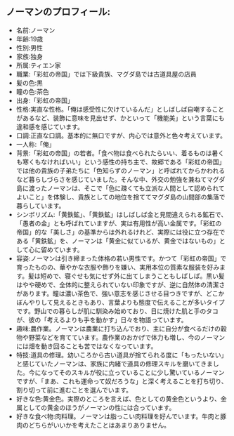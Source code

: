 ## ノーマンのプロフィール:

* 名前:ノーマン
* 年齢:19歳
* 性別:男性
* 家族:独身
* 所属:ティエン家
* 職業:「彩虹の帝国」では下級貴族、マグダ島では古道具屋の店員
* 髪の色:黒
* 瞳の色:茶色
* 出身:「彩虹の帝国」
* 性格:実直な性格。「俺は感受性に欠けているんだ」としばしば自嘲することがあるなど、装飾に意味を見出せず、かといって「機能美」という言葉にも違和感を感じています。
* 口調:正直な口調。基本的に無口ですが、内心では意外と色々考えています。
* 一人称:「俺」
* 背景:「彩虹の帝国」の若者。「食べ物は食べられたらいい、着るものは暑くも寒くもなければいい」という感性の持ち主で、故郷である「彩虹の帝国」では他の貴族の子弟たちに「色知らずのノーマン」と呼ばれてからかわれるなど暮らしづらさを感じていました。そんな中、外交の勉強を兼ねてマグダ島に渡ったノーマンは、そこで「色に疎くても立派な人間として認められてよいこと」を体験し、貴族としての地位を捨ててマグダ島の山間部の集落で暮らしています。
* シンボリズム:「黄鉄鉱」、「黄鉄鉱」はしばしば金と見間違えられる鉱石で、「愚者の金」とも呼ばれていますが、実は有用性が高い金属です。「彩虹の帝国」的な「美しさ」の基準からは外れるけれど、実際には役に立つ存在である「黄鉄鉱」を、ノーマンは「黄金に似ているが、黄金ではないもの」として心に留めています。
* 容姿:ノーマンは引き締まった体格の若い男性です。かつて「彩虹の帝国」で育ったものの、華やかな衣服や飾りを嫌い、実用本位の質素な服装を好みます。髪は短めで、寝ぐせも気にせず外に出てしまうこともしばしば。黒い髪はやや硬めで、全体的に整えられていない印象ですが、逆に自然体の清潔さがあります。瞳は濃い茶色で、強い意志を感じさせる目つきですが、どこかぼんやりして見えるときもあり、言葉よりも態度で伝えることが多いタイプです。野山での暮らしが肌に馴染み始めており、日に焼けた肌と手のタコが、彼の「考えるよりも手を動かす」日々を物語っています。
* 趣味:農作業。ノーマンは農業に打ち込んでおり、主に自分が食べるだけの穀物や野菜などを育てています。農作業のおかげで体力も増し、今のノーマンには畑を動き回ることも苦ではなくなっています。
* 特技:道具の修理。幼いころから古い道具が捨てられる度に「もったいない」と感じていたノーマンは、家族に内緒で道具の修理スキルを磨いてきました。今になってそのスキルが役に立っていることに少し驚いているノーマンですが、「まあ、これも運命って奴だろうな」と深く考えることを打ち切り、割り切って前に進むことを選んでいます。
* 好きな色:黄金色。実際のところを言えば、色としての黄金色というより、金属としての黄金のほうがノーマンの性には合っています。
* 好きな食べ物:肉料理。ノーマンは脂っこい肉料理を好んでいます。牛肉と豚肉のどちらがいいかを考えたことはあまりありません。
